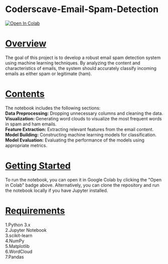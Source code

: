 # Coderscave-Email-Spam-Detection
<a href="https://colab.research.google.com/github/MAchinetyro/Coderscave-Email-Spam-Detection/blob/main/emailspam_detection.ipynb" target="_parent"><img src="https://colab.research.google.com/assets/colab-badge.svg" alt="Open In Colab"/></a>
<br>
<h1><u><b>Overview</b></u></h1>
The goal of this project is to develop a robust email spam detection system using machine learning techniques. By analyzing the content and characteristics of emails, the system should accurately classify incoming emails as either spam or legitimate (ham).

<h1><u><b>Contents</b></u></h1>
The notebook includes the following sections:
<br>
<b>Data Preprocessing:</b> Dropping unnecessary columns and cleaning the data.<br>
<b>Visualization: </b>Generating word clouds to visualize the most frequent words in spam and ham emails.<br>
<b>Feature Extraction:</b> Extracting relevant features from the email content.<br>
<b>Model Building:</b> Constructing machine learning models for classification.<br>
<b>Model Evaluation:</b> Evaluating the performance of the models using appropriate metrics.<br>
<h1><u><b>Getting Started</b></u></h1>
To run the notebook, you can open it in Google Colab by clicking the "Open in Colab" badge above. Alternatively, you can clone the repository and run the notebook locally if you have Jupyter installed.

<h1><u><b>Requirements</b></u></h1>
1.Python 3.x<br>
2.Jupyter Notebook<br>
3.scikit-learn<br>
4.NumPy<br>
5.Matplotlib<br>
6.WordCloud<br>
7.Pandas<br>
